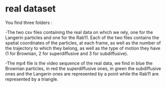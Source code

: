 # real dataset

You find three folders : 

-The two csv files containing the real data on which we rely, one for the Langerin particles and one for the Rab11. Each of the two files contains the spatial coordinates of the particles, at each frame, as well as the number of the trajectory to which they belong, as well as the type of motion they have (1 for Brownian, 2 for superdiffusive and 3 for subdiffusive).

-The mp4 file is the video sequence of the real data, we find in blue the Brownian particles, in red the superdiffusive ones, in green the subdiffusive ones and the Langerin ones are represented by a point while the Rab11 are represented by a triangle.